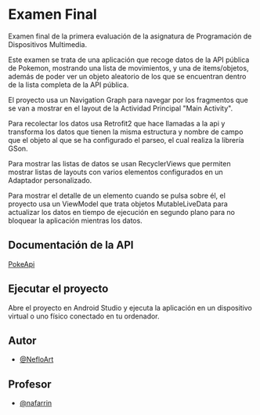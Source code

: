 
# Examen Final

Examen final de la primera evaluación de la asignatura de Programación de Dispositivos Multimedia.

Este examen se trata de una aplicación que recoge datos de la API pública de Pokemon, mostrando una lista de movimientos, y una de items/objetos, además de poder ver un objeto aleatorio de los que se encuentran dentro de la lista completa de la API pública.

El proyecto usa un Navigation Graph para navegar por los fragmentos que se van a mostrar en el layout de la Actividad Principal "Main Activity".

Para recolectar los datos usa Retrofit2 que hace llamadas a la api y transforma los datos que tienen la misma estructura y nombre de campo que el objeto al que se ha configurado el parseo, el cual realiza la librería GSon.

Para mostrar las listas de datos se usan RecyclerViews que permiten mostrar listas de layouts con varios elementos configurados en un Adaptador personalizado.

Para mostrar el detalle de un elemento cuando se pulsa sobre él, el proyecto usa un ViewModel que trata objetos MutableLiveData para actualizar los datos en tiempo de ejecución en segundo plano para no bloquear la aplicación mientras los datos.




## Documentación de la API

[PokeApi](https://pokeapi.co)


## Ejecutar el proyecto

Abre el proyecto en Android Studio y ejecuta la aplicación en un dispositivo virtual o uno físico conectado en tu ordenador.
## Autor

- [@NefloArt](https://github.com/nefloart)

## Profesor

- [@nafarrin](@https://github.com/nafarrin)


